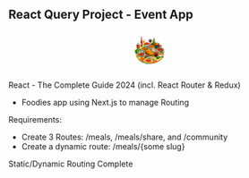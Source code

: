 ## React Query Project - Event App
<p align="center"><img style="width: 56px; height: 56px; margin: 7px 0; fill: #facc15;" src="app/icon.png" /></p>

React - The Complete Guide 2024 (incl. React Router & Redux)
- Foodies app using Next.js to manage Routing

Requirements:
- Create 3 Routes: /meals, /meals/share, and /community
- Create a dynamic route: /meals/{some slug}

Static/Dynamic Routing Complete